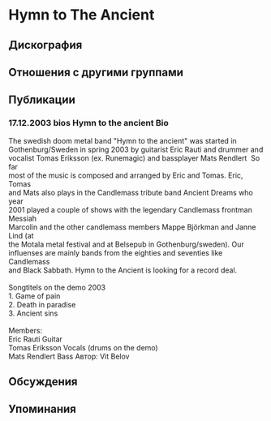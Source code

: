 # Hymn to The Ancient



## Дискография


## Отношения с другими группами


## Публикации

### 17.12.2003 bios Hymn to the ancient Bio

The swedish doom metal band "Hymn to the ancient" was started in<BR>Gothenburg/Sweden in spring 2003 by guitarist Eric Rauti and drummer and<BR>vocalist Tomas Eriksson (ex. Runemagic) and bassplayer Mats Rendlert&nbsp; So far<BR>most of the music is composed and arranged by Eric and Tomas. Eric, Tomas<BR>and Mats also plays in the Candlemass tribute band Ancient Dreams who year<BR>2001 played a couple of shows with the legendary Candlemass frontman Messiah<BR>Marcolin and the other candlemass members Mappe Bj&ouml;rkman and Janne Lind (at<BR>the Motala metal festival and at Belsepub in Gothenburg/sweden). Our<BR>influenses are mainly bands from the eighties and seventies like Candlemass<BR>and Black Sabbath. Hymn to the Ancient is looking for a record deal.<BR><BR>Songtitels on the demo 2003<BR>1. Game of pain<BR>2. Death in paradise<BR>3. Ancient sins<BR><BR>Members:<BR>Eric Rauti Guitar <BR>Tomas Eriksson Vocals (drums on the demo)<BR>Mats Rendlert Bass
Автор: Vit Belov


## Обсуждения


## Упоминания

